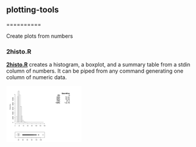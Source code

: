 ## plotting-tools
==========

Create plots from numbers

### **2histo.R** 

**[2histo.R](2Histo.R)** creates a histogram, a boxplot, and a summary table from a stdin column of numbers. It can be piped from any command generating one column of numeric data.

<img src="pictures/2Histo.png?raw=true" alt="numbers to histo" style="width: 200px;"/>
